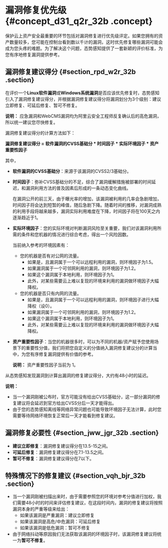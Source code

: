 # 漏洞修复优先级 {#concept_d31_q2r_32b .concept}

保护云上资产安全最重要的环节包括对漏洞修复进行优先级评定。如果您拥有的资产数量较多，您可能在控制台看到数以千计的漏洞，这时优先修复哪些漏洞可能会成为您头疼的难题。为了解决这个问题，态势感知提供了一套新颖的评价标准，为您有序地修复漏洞提供参考。

## 漏洞修复建议得分 {#section_rpd_w2r_32b .section}

在评价一个**Linux软件漏洞**或**Windows系统漏洞**是否应该优先修复时，态势感知引入了漏洞修复建议得分，并根据漏洞修复建议得分将漏洞划分为3个级别：建议立即修复、可延后修复、暂可不修复。

**说明：** 应急漏洞和WebCMS漏洞均为阿里云安全工程师反复确认后的高危漏洞，所以统一建议您尽快修复。

漏洞修复建议得分的计算方法如下：

**漏洞修复建议得分 = 软件漏洞的CVSS基础分 \* 时间因子 \* 实际环境因子 \* 资产重要性因子**

其中，

-   **软件漏洞的CVSS基础分**：来源于该漏洞的CVSS2/3基础分。
-   **时间因子**：弥补CVSS基础分的不足，综合了漏洞缓解措施被部署的时间延迟，和漏洞利用方法的普及因素后形成的一条动态变化曲线。

    在漏洞公开的前三天，由于曝光率的增加，该漏洞被利用的几率会急剧增加，时间因子将会达到短暂的峰值，随后急剧下降。随着时间的推移，对漏洞成熟的利用手段将越来越多，漏洞实际利用难度在下降，时间因子将在100天之内逐渐趋近于1。

-   **实际环境因子**：您的实际环境对判断漏洞风险至关重要，我们对该漏洞利用所需的条件和您机器的情况进行综合考虑，得出一个风险因数。

    当前纳入参考的环境因素有：

    -   您的机器是否有对公网的流量。
        -   如果是，且漏洞属于一个可以远程利用的漏洞，则环境因子为1.5。
        -   如果漏洞属于一个可邻网利用的漏洞，则环境因子为1.2。
        -   如果这个漏洞属于本地利用，则环境因子为1。
        -   此外，对某些需要云上难以复现的环境来利用的漏洞做环境因子大幅降权。
    -   您的机器是否只有内网的流量。
        -   如果是，且漏洞属于一个可以远程利用的漏洞，则环境因子进行大幅降权（设0）。
        -   如果漏洞属于一个可邻网利用的漏洞，则环境因子为1.2。
        -   如果这个漏洞属于本地利用，则环境因子为1。
        -   此外，对某些需要云上难以复现的环境来利用的漏洞做环境因子大幅降权。
-   **资产重要性因子**：当您的机器很多时，可以为不同的机器/资产赋予您使用场景下的重要性分值，我们将把您自定义的分值纳入漏洞修复建议分的计算当中，为您有序修复漏洞提供有价值的参考。

    **说明：** 资产重要性因子当前为 1。


从态势感知发现漏洞到计算出漏洞的修复建议得分，大约有48小时的延迟。

**说明：** 

-   当一个漏洞刚被公布时，官方可能没有给出CVSS基础分，这一部分漏洞的修复建议将会延迟到官方给出CVSS分后一天才能得出。
-   由于您的态势感知离线等网络异常问题也可能导致环境因子无法计算，此时您需要等待网络环境恢复正常后一天才能看到修复建议。

## 漏洞修复必要性 {#section_jww_jgr_32b .section}

-   **建议立即修复**：漏洞修复建议得分在13.5-15之间。
-   **可延后修复**：漏洞修复建议得分在7.1-13.5之间。
-   **暂可不修复**：漏洞修复建议得分在7以下。

## 特殊情况下的修复建议 {#section_vqh_bjr_32b .section}

-   当一个漏洞刚被扫描出来时，由于需要参照您的环境对参考分值进行加权，我们需要48小时的时间来评估修复建议，在这段时间内，漏洞的修复建议将按照漏洞本身的严重等级来给出：
    -   如果该漏洞是严重漏洞：建议立即修复
    -   如果该漏洞是高危/中危漏洞：可延后修复
    -   如果该漏洞是低危漏洞：暂可不修复
-   由于网络抖动等原因我们无法获取该漏洞的环境因子时，该漏洞修复建议将统一为**暂可不修复**。

